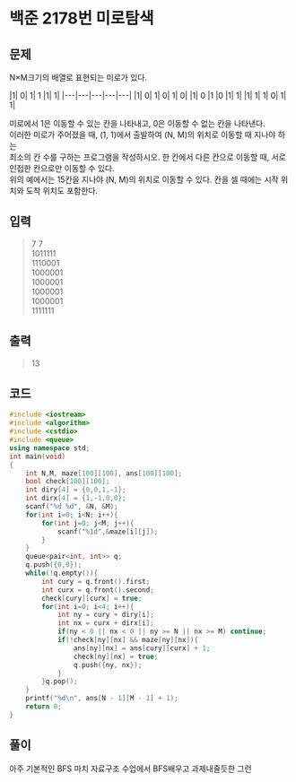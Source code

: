 # 백준 2178번 미로탐색

## 문제

N×M크기의 배열로 표현되는 미로가 있다.</br>

|1|	0|	1|	1	|1|	1|
|---|---|---|---|---|
|1|	0|	1|	0|	1|	0|
|1|	0	|1	|0	|1|	1|
|1|	1|	1|	0|	1|	1|

미로에서 1은 이동할 수 있는 칸을 나타내고, 0은 이동할 수 없는 칸을 나타낸다. </br>
이러한 미로가 주어졌을 때, (1, 1)에서 출발하여 (N, M)의 위치로 이동할 때 지나야 하는 </br>
최소의 칸 수를 구하는 프로그램을 작성하시오. 한 칸에서 다른 칸으로 이동할 때, 서로 인접한 칸으로만 이동할 수 있다.</br>
위의 예에서는 15칸을 지나야 (N, M)의 위치로 이동할 수 있다. 칸을 셀 때에는 시작 위치와 도착 위치도 포함한다.</br>

## 입력
> 7 7</br>
1011111</br>
1110001</br>
1000001</br>
1000001</br>
1000001</br>
1000001</br>
1111111</br>

## 출력

> 13 </br>

## 코드

```c++
#include <iostream>
#include <algorithm>
#include <cstdio>
#include <queue>
using namespace std;
int main(void)
{
    int N,M, maze[100][100], ans[100][100];
    bool check[100][100];
    int diry[4] = {0,0,1,-1};
    int dirx[4] = {1,-1,0,0};
    scanf("%d %d", &N, &M);
    for(int i=0; i<N; i++){
        for(int j=0; j<M; j++){
            scanf("%1d",&maze[i][j]);
        }
    }
    queue<pair<int, int>> q;
    q.push({0,0});
    while(!q.empty()){
        int cury = q.front().first;
        int curx = q.front().second;
        check[cury][curx] = true;
        for(int i=0; i<4; i++){
            int ny = cury + diry[i];
            int nx = curx + dirx[i];
            if(ny < 0 || nx < 0 || ny >= N || nx >= M) continue;
            if(!check[ny][nx] && maze[ny][nx]){
                ans[ny][nx] = ans[cury][curx] + 1;
                check[ny][nx] = true;
                q.push({ny, nx});
            }
        }q.pop();
    }
    printf("%d\n", ans[N - 1][M - 1] + 1);
    return 0;
}
```

## 풀이

아주 기본적인 BFS 마치 자료구조 수업에서 BFS배우고 과제내줄듯한 그런 
